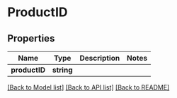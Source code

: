# ProductID

## Properties
Name | Type | Description | Notes
------------ | ------------- | ------------- | -------------
**productID** | **string** |  | 

[[Back to Model list]](../README.md#documentation-for-models) [[Back to API list]](../README.md#documentation-for-api-endpoints) [[Back to README]](../README.md)


